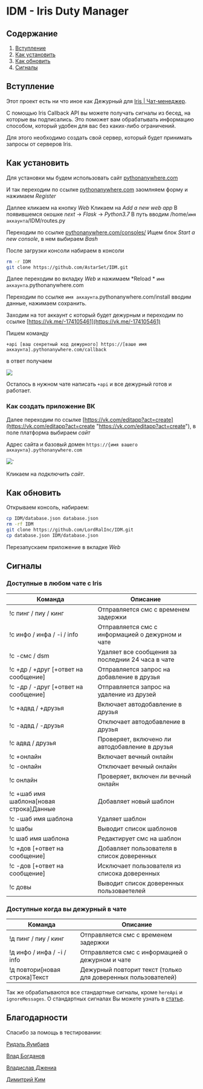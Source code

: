 # IDM - Iris Duty Manager

## Содержание
1. [Вступление](https://github.com/LordRalInc/IDM#Вступление)
2. [Как установить](https://github.com/LordRalInc/IDM#Как-установить)
3. [Как обновить](https://github.com/LordRalInc/IDM#Как-обновить)
4. [Сигналы](https://github.com/LordRalInc/IDM#Сигналы)

## Вступление

Этот проект есть ни что иное как Дежурный для [Iris | Чат-менеджер](https://vk.com/iris_cm).

С помощью Iris Callback API вы можете получать сигналы из бесед, на которые вы подписались. Это поможет вам обрабатывать информацию способом, который удобен для вас без каких-либо ограничений.

Для этого необходимо создать свой сервер, который будет принимать запросы от серверов Iris.

## Как установить
Для установки мы будем использовать сайт [pythonanywhere.com](https://www.pythonanywhere.com/)

И так переходим по ссылке [pythonanywhere.com](https://www.pythonanywhere.com/registration/register/beginner/) заомлняем форму и нажимаем *Register*

Даллее кликаем на кнопку *Web*
Кликаем на *Add a new web app*
В появившемся окошке *next*  -> *Flask* -> *Python3.7*
В путь вводим /home/`имя аккаунта`/IDM/routes.py

Переходим по ссылке [pythonanywhere.com/consoles/](https://www.pythonanywhere.com/consoles/)
Ищем блок *Start a new console*, в нем выбираем *Bash*

После загрузки консоли набираем в консоли
```bash
rm -r IDM
git clone https://github.com/AstarSet/IDM.git
```
Далее переходим во вкладку *Web* и нажимаем *Reload * `имя аккаунта`.pythonanywhere.com


Переходим по ссылке `имя аккаунта`.pythonanywhere.com/install вводим данные, нажимаем сохранить.

Заходим на тот аккаунт с который будет дежурным и переходим по ссылке [https://vk.me/-174105461](https://vk.me/-174105461)

Пишем команду
```
+api [ваш секретный код дежурного] https://[ваше имя аккаунта].pythonanywhere.com/callback
```
в ответ получаем 

[![](https://sun9-66.userapi.com/c200716/v200716076/5e9fa/Zn7Gk5YpZbk.jpg)](https://sun9-66.userapi.com/c200716/v200716076/5e9fa/Zn7Gk5YpZbk.jpg)

Осталось в нужном чате написать `+api` и все дежурный готов и работает.

### Как создать приложение ВК
Далее переходим по ссылке [https://vk.com/editapp?act=create](https://vk.com/editapp?act=create "https://vk.com/editapp?act=create"), в поле платформа выбираем *сайт*

Адрес сайта и базовый домен `https://{имя вашего аккаунта}.pythonanywhere.com`

[![](https://sun9-35.userapi.com/c854028/v854028210/1f14ef/nivEJzpzMZ4.jpg)](https://sun9-35.userapi.com/c854028/v854028210/1f14ef/nivEJzpzMZ4.jpg)`

Кликаем на *подключить сайт*.

## Как обновить

Открываем консоль, набираем:

```bash
cp IDM/database.json database.json
rm -rf IDM
git clone https://github.com/LordRalInc/IDM.git
cp database.json IDM/database.json
```

Перезапускаем приложение в вкладке *Web*

## Сигналы
### Доступные в любом чате с Iris

|Команда|Описание|
|---|---|
|!с пинг / пиу / кинг |Отправляется смс с временем задержки|
|!с инфо / инфа / -i / info |Отправляется смс с информацией о дежурном и чате|
|!с -смс / dsm |Удаляет все сообщения за последнии 24 часа в чате|
|!с +др / +друг [+ответ на сообщение] |Отправляется запрос на добавление в друзья|
|!с -др / -друг [+ответ на сообщение] |Отправляется запрос на удаление из друзей|
|!с +адвд / +друзья |Включает автодобавление в друзья|
|!с -адвд / -друзья |Отключает автодобавление в друзья|
|!с адвд / друзья |Проверяет, включено ли автодобавление в друзья|
|!с +онлайн |Включает вечный онлайн |
|!с -онлайн |Отключает вечный онлайн |
|!с онлайн |Проверяет, включен ли вечный онлайн |
|!с +шаб имя шаблона[новая строка]Данные | Добавляет новый шаблон |
|!с -шаб имя шаблона | Удаляет шаблон |
|!с шабы | Выводит список шаблонов |
|!с шаб имя шаблона | Редактирует смс на шаблон |
|!с +дов [+ответ на сообщение] | Добавляет пользователя в список доверенных |
|!с -дов [+ответ на сообщение] | Исключает пользователя из списока доверенных |
|!с довы | Выводит список доверенных пользоваетелей |

### Доступные когда вы дежурный в чате
|Команда|Описание|
|---|---|
|!д пинг / пиу / кинг | Отправляется смс с временем задержки|
|!д инфо / инфа / -i / info |Отправляется смс с информацией о дежурном и чате|
|!д повтори[новая строка]Текст| Дежурный повторит текст (только для доверенных пользователей) |

Так же обрабатываются все стандартные сигналы, кроме `hereApi` и `ignoreMessages`. О стандартных сигналах Вы можете узнать в [статье](https://vk.com/@iris_cm-api2).


## Благодарности

Спасибо за помощь в тестировании:

[Ридэль Яумбаев](https://vk.com/ss_20)

[Влад Богданов](https://vk.com/gamtz)

[Владислав Джениа](https://vk.com/klubnishhhka)

[Димитрий Ким](https://vk.com/iris_wolf)


